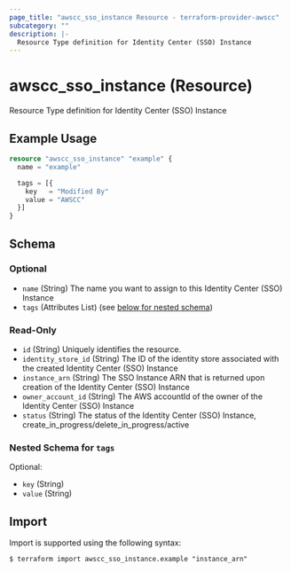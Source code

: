 ```yaml
---
page_title: "awscc_sso_instance Resource - terraform-provider-awscc"
subcategory: ""
description: |-
  Resource Type definition for Identity Center (SSO) Instance
---
```


# awscc_sso_instance (Resource)

Resource Type definition for Identity Center (SSO) Instance

## Example Usage 

```terraform
resource "awscc_sso_instance" "example" {
  name = "example"

  tags = [{
    key   = "Modified By"
    value = "AWSCC"
  }]
}
```

<!-- schema generated by tfplugindocs -->
## Schema

### Optional

- `name` (String) The name you want to assign to this Identity Center (SSO) Instance
- `tags` (Attributes List) (see [below for nested schema](#nestedatt--tags))

### Read-Only

- `id` (String) Uniquely identifies the resource.
- `identity_store_id` (String) The ID of the identity store associated with the created Identity Center (SSO) Instance
- `instance_arn` (String) The SSO Instance ARN that is returned upon creation of the Identity Center (SSO) Instance
- `owner_account_id` (String) The AWS accountId of the owner of the Identity Center (SSO) Instance
- `status` (String) The status of the Identity Center (SSO) Instance, create_in_progress/delete_in_progress/active

<a id="nestedatt--tags"></a>
### Nested Schema for `tags`

Optional:

- `key` (String)
- `value` (String)

## Import

Import is supported using the following syntax:

```shell
$ terraform import awscc_sso_instance.example "instance_arn"
```